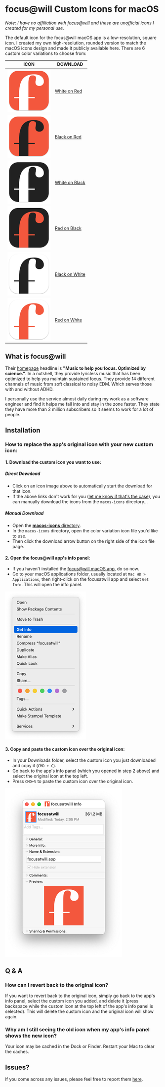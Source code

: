 # focus@will Custom Icons for macOS

_Note: I have no affiliation with [focus@will](https://www.focusatwill.com/) and these are unofficial icons I created for my personal use._

The default icon for the focus@will macOS app is a low-resolution, square icon. I created my own high-resolution, rounded version to match the macOS icons design and made it publicly available here. There are 6 custom color variations to choose from:

| ICON |  DOWNLOAD  |
| ----- |----|
| <a href="https://github.com/jacobcassidy/focusatwill-custom-icons/raw/main/macos-icons/white-on-red-icon.icns"><img src="https://github.com/jacobcassidy/focusatwill-custom-icons/blob/main/previews/white-on-red-preview.png?raw=true" alt="White on Red focus@will icon" width="140"></a> | <a href="https://github.com/jacobcassidy/focusatwill-custom-icons/raw/main/macos-icons/white-on-red-icon.icns">White on Red</a> |
| <a href="https://github.com/jacobcassidy/focusatwill-custom-icons/raw/main/macos-icons/black-on-red-icon.icns"><img src="https://github.com/jacobcassidy/focusatwill-custom-icons/blob/main/previews/black-on-red-preview.png?raw=true" alt="White on Red focus@will icon" width="140"></a> | <a href="https://github.com/jacobcassidy/focusatwill-custom-icons/raw/main/macos-icons/black-on-red-icon.icns">Black on Red</a> |
| <a href="https://github.com/jacobcassidy/focusatwill-custom-icons/raw/main/macos-icons/white-on-black-icon.icns"><img src="https://github.com/jacobcassidy/focusatwill-custom-icons/blob/main/previews/white-on-black-preview.png?raw=true" alt="White on Red focus@will icon" width="140"></a> | <a href="https://github.com/jacobcassidy/focusatwill-custom-icons/raw/main/macos-icons/white-on-black-icon.icns">White on Black</a> |
| <a href="https://github.com/jacobcassidy/focusatwill-custom-icons/raw/main/macos-icons/red-on-black-icon.icns"><img src="https://github.com/jacobcassidy/focusatwill-custom-icons/blob/main/previews/red-on-black-preview.png?raw=true" alt="White on Red focus@will icon" width="140"></a> | <a href="https://github.com/jacobcassidy/focusatwill-custom-icons/raw/main/macos-icons/red-on-black-icon.icns">Red on Black</a> |
| <a href="https://github.com/jacobcassidy/focusatwill-custom-icons/raw/main/macos-icons/black-on-white-icon.icns"><img src="https://github.com/jacobcassidy/focusatwill-custom-icons/blob/main/previews/black-on-white-preview.png?raw=true" alt="White on Red focus@will icon" width="140"></a> | <a href="https://github.com/jacobcassidy/focusatwill-custom-icons/raw/main/macos-icons/black-on-white-icon.icns">Black on White</a> |
| <a href="https://github.com/jacobcassidy/focusatwill-custom-icons/raw/main/macos-icons/red-on-white-icon.icns"><img src="https://github.com/jacobcassidy/focusatwill-custom-icons/blob/main/previews/red-on-white-preview.png?raw=true" alt="White on Red focus@will icon" width="140"></a> | <a href="https://github.com/jacobcassidy/focusatwill-custom-icons/raw/main/macos-icons/red-on-white-icon.icns">Red on White</a> |

## What is focus@will

Their [homepage](https://www.focusatwill.com/) headline is **"Music to help you focus. Optimized by science."**. In a nutshell, they provide lyricless music that has been optimized to help you maintain sustained focus. They provide 14 different channels of music from soft classical to noisy EDM. Which serves those with and without ADHD.

I personally use the service almost daily during my work as a software engineer and find it helps me fall into and stay in the zone faster. They state they have more than 2 million subscribers so it seems to work for a lot of people.

## Installation

### How to replace the app's original icon with your new custom icon:

#### 1. Download the custom icon you want to use:

##### Direct Download
- Click on an icon image above to automatically start the download for that icon.
- If the above links don't work for you ([let me know if that's the case](https://github.com/jacobcassidy/focusatwill-custom-icons/issues)), you can manually download the icons from the `macos-icons` directory...

##### Manual Download
- Open the [**macos-icons** directory](https://github.com/jacobcassidy/focusatwill-custom-icons/tree/main/macos-icons).
- In the `macos-icons` directory, open the color variation icon file you'd like to use.
- Then click the download arrow button on the right side of the icon file page.

#### 2. Open the focus@will app's info panel:

- If you haven't installed the [focus@will macOS app](https://www.focusatwill.com/app/downloads/macos), do so now.
- Go to your macOS applications folder, usually located at `Mac HD > Applications`, then right-click on the focusatwill app and select `Get Info`. This will open the info panel.

![Get Info Screenshot](https://github.com/jacobcassidy/focusatwill-custom-icons/blob/main/previews/get-info.png?raw=true "Get Info screenshot")

#### 3. Copy and paste the custom icon over the original icon:

- In your Downloads folder, select the custom icon you just downloaded and copy it (`CMD + C`).
- Go back to the app's info panel (which you opened in step 2 above) and select the original icon at the top left.
- Press `CMD+V` to paste the custom icon over the original icon.

![Info Panel Screenshot](https://github.com/jacobcassidy/focusatwill-custom-icons/blob/main/previews/info-panel.png?raw=true "Info Panel screenshot")


## Q & A

### How can I revert back to the original icon?

If you want to revert back to the original icon, simply go back to the app's info panel, select the custom icon you added, and delete it (press backspace while the custom icon at the top left of the app's info panel is selected). This will delete the custom icon and the original icon will show again.

### Why am I still seeing the old icon when my app's info panel shows the new icon?

Your icon may be cached in the Dock or Finder. Restart your Mac to clear the caches.

## Issues?

If you come across any issues, please feel free to report them [here](https://github.com/jacobcassidy/focusatwill-custom-icons/issues).
